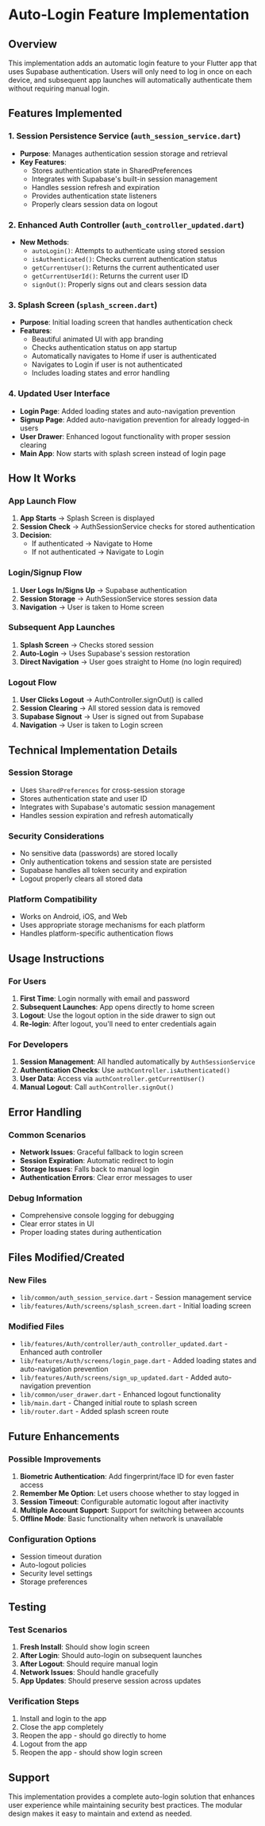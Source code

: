 # Auto-Login Feature Implementation

## Overview

This implementation adds an automatic login feature to your Flutter app that uses Supabase authentication. Users will only need to log in once on each device, and subsequent app launches will automatically authenticate them without requiring manual login.

## Features Implemented

### 1. Session Persistence Service (`auth_session_service.dart`)
- **Purpose**: Manages authentication session storage and retrieval
- **Key Features**:
  - Stores authentication state in SharedPreferences
  - Integrates with Supabase's built-in session management
  - Handles session refresh and expiration
  - Provides authentication state listeners
  - Properly clears session data on logout

### 2. Enhanced Auth Controller (`auth_controller_updated.dart`)
- **New Methods**:
  - `autoLogin()`: Attempts to authenticate using stored session
  - `isAuthenticated()`: Checks current authentication status
  - `getCurrentUser()`: Returns the current authenticated user
  - `getCurrentUserId()`: Returns the current user ID
  - `signOut()`: Properly signs out and clears session data

### 3. Splash Screen (`splash_screen.dart`)
- **Purpose**: Initial loading screen that handles authentication check
- **Features**:
  - Beautiful animated UI with app branding
  - Checks authentication status on app startup
  - Automatically navigates to Home if user is authenticated
  - Navigates to Login if user is not authenticated
  - Includes loading states and error handling

### 4. Updated User Interface
- **Login Page**: Added loading states and auto-navigation prevention
- **Signup Page**: Added auto-navigation prevention for already logged-in users
- **User Drawer**: Enhanced logout functionality with proper session clearing
- **Main App**: Now starts with splash screen instead of login page

## How It Works

### App Launch Flow
1. **App Starts** → Splash Screen is displayed
2. **Session Check** → AuthSessionService checks for stored authentication
3. **Decision**:
   - If authenticated → Navigate to Home
   - If not authenticated → Navigate to Login

### Login/Signup Flow
1. **User Logs In/Signs Up** → Supabase authentication
2. **Session Storage** → AuthSessionService stores session data
3. **Navigation** → User is taken to Home screen

### Subsequent App Launches
1. **Splash Screen** → Checks stored session
2. **Auto-Login** → Uses Supabase's session restoration
3. **Direct Navigation** → User goes straight to Home (no login required)

### Logout Flow
1. **User Clicks Logout** → AuthController.signOut() is called
2. **Session Clearing** → All stored session data is removed
3. **Supabase Signout** → User is signed out from Supabase
4. **Navigation** → User is taken to Login screen

## Technical Implementation Details

### Session Storage
- Uses `SharedPreferences` for cross-session storage
- Stores authentication state and user ID
- Integrates with Supabase's automatic session management
- Handles session expiration and refresh automatically

### Security Considerations
- No sensitive data (passwords) are stored locally
- Only authentication tokens and session state are persisted
- Supabase handles all token security and expiration
- Logout properly clears all stored data

### Platform Compatibility
- Works on Android, iOS, and Web
- Uses appropriate storage mechanisms for each platform
- Handles platform-specific authentication flows

## Usage Instructions

### For Users
1. **First Time**: Login normally with email and password
2. **Subsequent Launches**: App opens directly to home screen
3. **Logout**: Use the logout option in the side drawer to sign out
4. **Re-login**: After logout, you'll need to enter credentials again

### For Developers
1. **Session Management**: All handled automatically by `AuthSessionService`
2. **Authentication Checks**: Use `authController.isAuthenticated()`
3. **User Data**: Access via `authController.getCurrentUser()`
4. **Manual Logout**: Call `authController.signOut()`

## Error Handling

### Common Scenarios
- **Network Issues**: Graceful fallback to login screen
- **Session Expiration**: Automatic redirect to login
- **Storage Issues**: Falls back to manual login
- **Authentication Errors**: Clear error messages to user

### Debug Information
- Comprehensive console logging for debugging
- Clear error states in UI
- Proper loading states during authentication

## Files Modified/Created

### New Files
- `lib/common/auth_session_service.dart` - Session management service
- `lib/features/Auth/screens/splash_screen.dart` - Initial loading screen

### Modified Files
- `lib/features/Auth/controller/auth_controller_updated.dart` - Enhanced auth controller
- `lib/features/Auth/screens/login_page.dart` - Added loading states and auto-navigation prevention
- `lib/features/Auth/screens/sign_up_updated.dart` - Added auto-navigation prevention
- `lib/common/user_drawer.dart` - Enhanced logout functionality
- `lib/main.dart` - Changed initial route to splash screen
- `lib/router.dart` - Added splash screen route

## Future Enhancements

### Possible Improvements
1. **Biometric Authentication**: Add fingerprint/face ID for even faster access
2. **Remember Me Option**: Let users choose whether to stay logged in
3. **Session Timeout**: Configurable automatic logout after inactivity
4. **Multiple Account Support**: Support for switching between accounts
5. **Offline Mode**: Basic functionality when network is unavailable

### Configuration Options
- Session timeout duration
- Auto-logout policies
- Security level settings
- Storage preferences

## Testing

### Test Scenarios
1. **Fresh Install**: Should show login screen
2. **After Login**: Should auto-login on subsequent launches
3. **After Logout**: Should require manual login
4. **Network Issues**: Should handle gracefully
5. **App Updates**: Should preserve session across updates

### Verification Steps
1. Install and login to the app
2. Close the app completely
3. Reopen the app - should go directly to home
4. Logout from the app
5. Reopen the app - should show login screen

## Support

This implementation provides a complete auto-login solution that enhances user experience while maintaining security best practices. The modular design makes it easy to maintain and extend as needed.